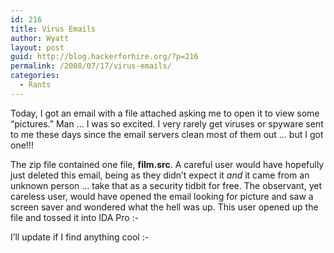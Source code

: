 ```yaml
---
id: 216
title: Virus Emails
author: Wyatt
layout: post
guid: http://blog.hackerforhire.org/?p=216
permalink: /2008/07/17/virus-emails/
categories:
  - Rants
---
```

Today, I got an email with a file attached asking me to open it to view some &#8220;pictures.&#8221; Man &#8230; I was so excited. I very rarely get viruses or spyware sent to me these days since the email servers clean most of them out &#8230; but I got one!!!

The zip file contained one file, **film.src**. A careful user would have hopefully just deleted this email, being as they didn&#8217;t expect it *and* it came from an unknown person &#8230; take that as a security tidbit for free. The observant, yet careless user, would have opened the email looking for picture and saw a screen saver and wondered what the hell was up. This user opened up the file and tossed it into IDA Pro <img src="http://blog.hackerforhire.org/wp-includes/images/smilies/simple-smile.png" alt=":-)" class="wp-smiley" style="height: 1em; max-height: 1em;" />

I&#8217;ll update if I find anything cool <img src="http://blog.hackerforhire.org/wp-includes/images/smilies/simple-smile.png" alt=":-)" class="wp-smiley" style="height: 1em; max-height: 1em;" />